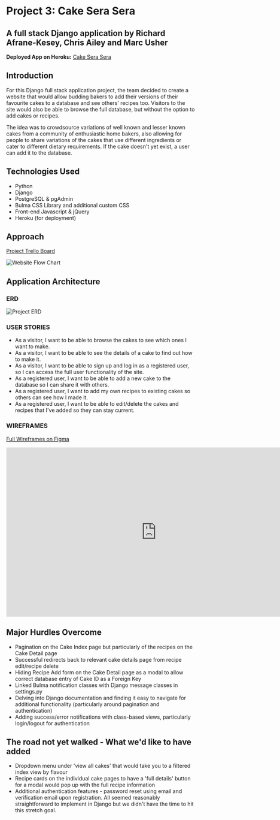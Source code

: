 # Project 3: Cake Sera Sera
## A full stack Django application by Richard Afrane-Kesey, Chris Ailey and Marc Usher

**Deployed App on Heroku:** [Cake Sera Sera](https://cakeprojectapp.herokuapp.com/)

## Introduction
For this Django full stack application project, the team decided to create a website that would allow budding bakers to add their versions of their favourite cakes to a database and see others' recipes too. Visitors to the site would also be able to browse the full database, but without the option to add cakes or recipes.

The idea was to crowdsource variations of well known and lesser known cakes from a community of enthusiastic home bakers, also allowing for people to share variations of the cakes that use different ingredients or cater to different dietary requirements. If the cake doesn't yet exist, a user can add it to the database.

## Technologies Used
* Python
* Django
* PostgreSQL & pgAdmin
* Bulma CSS Library and additional custom CSS
* Front-end Javascript & jQuery
* Heroku (for deployment)


## Approach
[Project Trello Board](https://trello.com/invite/b/cm2jmZuT/d458fa353c6048c1ef123e2b9457e1d0/ga-project-3)

![Website Flow Chart](https://trello.com/1/cards/62b5e598273de413c9f1ee90/attachments/62b5e5be95c2cb41f3c9c91b/previews/62b5e5c195c2cb41f3c9ca48/download/Cake_Recipe_Site_Flowchart_v01.jpg)

## Application Architecture
### ERD
![Project ERD](https://trello.com/1/cards/62b5e53532359505ca19185d/attachments/62b5e58d6e82706751d1e593/previews/62b5e58d6e82706751d1e5da/download/Cake_Project_ERD.jpg)

### USER STORIES
* As a visitor, I want to be able to browse the cakes to see which ones I want to make.
* As a visitor, I want to be able to see the details of a cake to find out how to make it.
* As a visitor, I want to be able to sign up and log in as a registered user, so I can access the full user functionality of the site.
* As a registered user, I want to be able to add a new cake to the database so I can share it with others.
* As a registered user, I want to add my own recipes to existing cakes so others can see how I made it.
* As a registered user, I want to be able to edit/delete the cakes and recipes that I've added so they can stay current.

### WIREFRAMES
[Full Wireframes on Figma](https://www.figma.com/file/TZoFGaVXjTqfhnrhjKanf3/Project-3---Have-your-cake-and-eat-it?node-id=0%3A1)

<iframe style="border: 1px solid rgba(0, 0, 0, 0.1);" width="800" height="450" src="https://www.figma.com/embed?embed_host=share&url=https%3A%2F%2Fwww.figma.com%2Ffile%2FTZoFGaVXjTqfhnrhjKanf3%2FProject-3---Have-your-cake-and-eat-it%3Fnode-id%3D0%253A1" allowfullscreen></iframe>

## Major Hurdles Overcome
* Pagination on the Cake Index page but particularly of the recipes on the Cake Detail page
* Successful redirects back to relevant cake details page from recipe edit/recipe delete
* Hiding Recipe Add form on the Cake Detail page as a modal to allow correct database entry of Cake ID as a Foreign Key
* Linked Bulma notification classes with Django message classes in settings.py
* Delving into Django documentation and finding it easy to navigate for additional functionality (particularly around pagination and authentication)
* Adding success/error notifications with class-based views, particularly login/logout for authentication

## The road not yet walked - What we'd like to have added
* Dropdown menu under 'view all cakes' that would take you to a filtered index view by flavour
* Recipe cards on the individual cake pages to have a 'full details' button for a modal would pop up with the full recipe information
* Additional authentication features - password reset using email and verification email upon registration. All seemed reasonably straightforward to implement in Django but we didn't have the time to hit this stretch goal.
